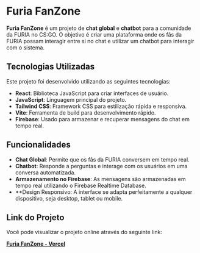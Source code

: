 # Furia FanZone

**Furia FanZone** é um projeto de **chat global** e **chatbot** para a comunidade da FURIA no CS:GO. O objetivo é criar uma plataforma onde os fãs da FURIA possam interagir entre si no chat e utilizar um chatbot para interagir com o sistema.

## Tecnologias Utilizadas

Este projeto foi desenvolvido utilizando as seguintes tecnologias:

- **React**: Biblioteca JavaScript para criar interfaces de usuário.
- **JavaScript**: Linguagem principal do projeto.
- **Tailwind CSS**: Framework CSS para estilização rápida e responsiva.
- **Vite**: Ferramenta de build para desenvolvimento rápido.
- **Firebase**: Usado para armazenar e recuperar mensagens do chat em tempo real.

## Funcionalidades

- **Chat Global**: Permite que os fãs da FURIA conversem em tempo real.
- **Chatbot**: Responde a perguntas e interage com os usuários em uma conversa automatizada.
- **Armazenamento no Firebase**: As mensagens são armazenadas em tempo real utilizando o Firebase Realtime Database.
- **Design Responsivo: A interface se adapta perfeitamente a qualquer dispositivo, seja desktop, tablet ou mobile.

## Link do Projeto

Você pode visualizar o projeto online através do seguinte link:

[**Furia FanZone - Vercel**](https://furia-fan-zone.vercel.app/)

